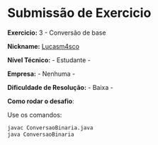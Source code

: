 # Submissão de Exercicio

**Exercicio:** 3 - Conversão de base

**Nickname:** [Lucasm4sco](https://github.com/Lucasm4sco)

**Nível Técnico:** - Estudante -

**Empresa:** - Nenhuma -

**Dificuldade de Resolução:** - Baixa -

**Como rodar o desafio**: 

Use os comandos: 

```bash
javac ConversaoBinaria.java
java ConversaoBinaria
```